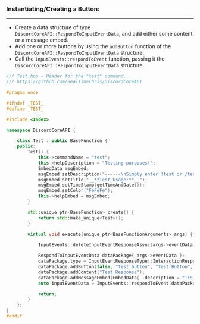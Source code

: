 ### **Instantiating/Creating a Button:**
---
- Create a data structure of type `DiscordCoreAPI::RespondToInputEventData`, and add either some content or a message embed.
- Add one or more buttons by using the `addButton` function of the `DiscordCoreAPI::RespondToInputEventData` structure.
- Call the `InputEvents::respondToEvent` function, passing it the `DiscordCoreAPI::RespondToInputEventData` structure.
```cpp
/// Test.hpp - Header for the "test" command.
/// https://github.com/RealTimeChris/DiscordCoreAPI

#pragma once

#ifndef _TEST_
#define _TEST_

#include <Index>

namespace DiscordCoreAPI {

	class Test : public BaseFunction {
	public:
		Test() {
			this->commandName = "test";
			this->helpDescription = "Testing purposes!";
			EmbedData msgEmbed;
			msgEmbed.setDescription("------\nSimply enter !test or /test!\n------");
			msgEmbed.setTitle("__**Test Usage:**__");
			msgEmbed.setTimeStamp(getTimeAndDate());
			msgEmbed.setColor("FeFeFe");
			this->helpEmbed = msgEmbed;
		}

		std::unique_ptr<BaseFunction> create() {
			return std::make_unique<Test>();
		}

		virtual void execute(unique_ptr<BaseFunctionArguments> args) {

			InputEvents::deleteInputEventResponseAsync(args->eventData).get();

			RespondToInputEventData dataPackage{ args->eventData };
			dataPackage.type = InputEventResponseType::InteractionResponse;
			dataPackage.addButton(false, "test_button", "Test Button", "✅", ButtonStyle::Danger);
			dataPackage.addContent("Test Response");
			dataPackage.addMessageEmbed(EmbedData{ .description = "TESTING!",.title = "Test Title" });
			auto inputEventData = InputEvents::respondToEvent(dataPackage);

			return;
		}
	};
}
#endif
```
